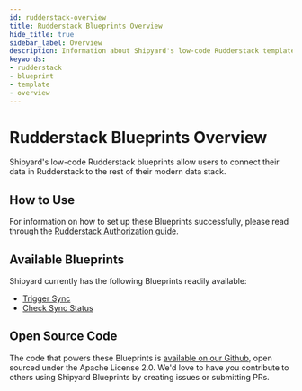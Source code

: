 ```yaml
---
id: rudderstack-overview
title: Rudderstack Blueprints Overview
hide_title: true
sidebar_label: Overview
description: Information about Shipyard's low-code Rudderstack templates.
keywords:
- rudderstack
- blueprint
- template
- overview
---
```


# Rudderstack Blueprints Overview

Shipyard's low-code Rudderstack blueprints allow users to connect their data in Rudderstack to the rest of their modern data stack.


## How to Use
For information on how to set up these Blueprints successfully, please read through the [Rudderstack Authorization guide](rudderstack-authorization.md).


## Available Blueprints
Shipyard currently has the following Blueprints readily available: 
- [Trigger Sync](rudderstack-trigger-sync.md)
- [Check Sync Status](rudderstack-check-sync-status.md)

## Open Source Code
The code that powers these Blueprints is [available on our Github](https://github.com/shipyardapp/rudderstack-blueprints), open sourced under the Apache License 2.0. We'd love to have you contribute to others using Shipyard Blueprints by creating issues or submitting PRs.
